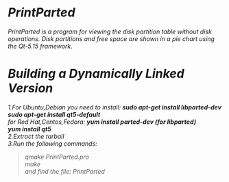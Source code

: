 # *PrintParted* 
*PrintParted is a program for viewing the disk partition table without disk operations. Disk partitions and free space are shown in a pie chart using the Qt-5.15 framework.* 

# *Building a Dynamically Linked Version*
*1.For Ubuntu,Debian you need to install: __sudo apt-get install libparted-dev__*<br />
*__sudo apt-get install qt5-default__*<br /> 
*for Red Hat,Centos,Fedora: __yum install parted-dev (for libparted)__*<br /> 
*__yum install qt5__*<br /> 
*2.Extract the tarball*<br />
*3.Run the following commands:*<br />
>*qmake PrintParted.pro*<br />
>*make*<br /> 
*and find the file: PrintParted*
